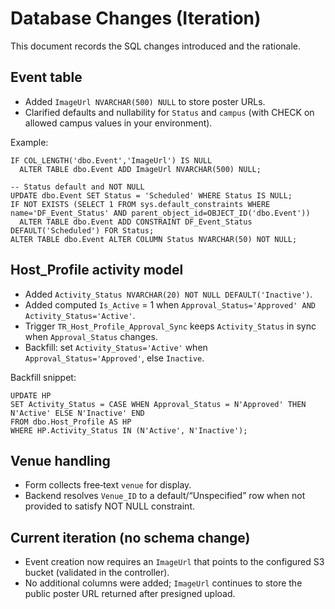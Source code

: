 # Database Changes (Iteration)

This document records the SQL changes introduced and the rationale.

## Event table
- Added `ImageUrl NVARCHAR(500) NULL` to store poster URLs.
- Clarified defaults and nullability for `Status` and `campus` (with CHECK on allowed campus values in your environment).

Example:
```
IF COL_LENGTH('dbo.Event','ImageUrl') IS NULL
  ALTER TABLE dbo.Event ADD ImageUrl NVARCHAR(500) NULL;

-- Status default and NOT NULL
UPDATE dbo.Event SET Status = 'Scheduled' WHERE Status IS NULL;
IF NOT EXISTS (SELECT 1 FROM sys.default_constraints WHERE name='DF_Event_Status' AND parent_object_id=OBJECT_ID('dbo.Event'))
  ALTER TABLE dbo.Event ADD CONSTRAINT DF_Event_Status DEFAULT('Scheduled') FOR Status;
ALTER TABLE dbo.Event ALTER COLUMN Status NVARCHAR(50) NOT NULL;
```

## Host_Profile activity model
- Added `Activity_Status NVARCHAR(20) NOT NULL DEFAULT('Inactive')`.
- Added computed `Is_Active` = 1 when `Approval_Status='Approved' AND Activity_Status='Active'`.
- Trigger `TR_Host_Profile_Approval_Sync` keeps `Activity_Status` in sync when `Approval_Status` changes.
- Backfill: set `Activity_Status='Active'` when `Approval_Status='Approved'`, else `Inactive`.

Backfill snippet:
```
UPDATE HP
SET Activity_Status = CASE WHEN Approval_Status = N'Approved' THEN N'Active' ELSE N'Inactive' END
FROM dbo.Host_Profile AS HP
WHERE HP.Activity_Status IN (N'Active', N'Inactive');
```

## Venue handling
- Form collects free‑text `venue` for display.
- Backend resolves `Venue_ID` to a default/“Unspecified” row when not provided to satisfy NOT NULL constraint.

## Current iteration (no schema change)
- Event creation now requires an `ImageUrl` that points to the configured S3 bucket (validated in the controller).
- No additional columns were added; `ImageUrl` continues to store the public poster URL returned after presigned upload.
